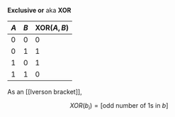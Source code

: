 **Exclusive or** aka **XOR**

|$A$|$B$|$\mathsf{XOR}(A,B)$|
|---|---|-------------------|
|0|0|0|
|0|1|1|
|1|0|1|
|1|1|0|

As an [[Iverson bracket]],

$$
XOR(b_i) = [\text{odd number of 1s in } b]
$$